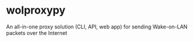 # wolproxypy
An all-in-one proxy solution (CLI, API, web app) for sending Wake-on-LAN packets over the Internet
